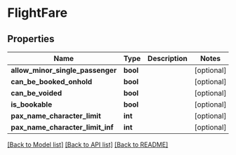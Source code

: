 # FlightFare

## Properties
Name | Type | Description | Notes
------------ | ------------- | ------------- | -------------
**allow_minor_single_passenger** | **bool** |  | [optional] 
**can_be_booked_onhold** | **bool** |  | [optional] 
**can_be_voided** | **bool** |  | [optional] 
**is_bookable** | **bool** |  | [optional] 
**pax_name_character_limit** | **int** |  | [optional] 
**pax_name_character_limit_inf** | **int** |  | [optional] 

[[Back to Model list]](../../README.md#documentation-for-models) [[Back to API list]](../../README.md#documentation-for-api-endpoints) [[Back to README]](../../README.md)

